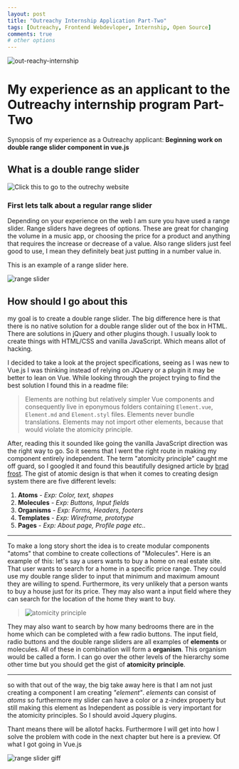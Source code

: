 ```yaml
---
layout: post
title: "Outreachy Internship Application Part-Two"
tags: [Outreachy, Frontend Webdevloper, Internship, Open Source]
comments: true
# other options
---
```


![out-reachy-internship](https://user-images.githubusercontent.com/5515036/67452604-5b551b00-f5e9-11e9-8c33-c230c94aff7d.png)

# My experience as an applicant to the Outreachy internship program **Part-Two**
Synopsis of my experience as a Outreachy applicant: **Beginning work on double range slider component in vue.js**

## What is a double range slider

![Click this to go to the outrechy website](https://i1.wp.com/www.cssscript.com/wp-content/uploads/2016/06/multirange.png?zoom=2&fit=474%2C351&ssl=1)

### First lets talk about a regular range slider

Depending on your experience on the web I am sure you have used a range slider. Range sliders have degrees of options. These are great for changing the volume in a music app, or choosing the price for a product and anything that requires the increase or decrease of a value. Also range sliders just feel good to use, I mean they definitely beat just putting in a number value in.

This is an example of a range slider here.

![range slider](https://forums.tumult.com/uploads/db2156/original/2X/6/612cfae4c6a0348dab0d271162bbd072bf2ade8c.png)

## How should I go about this

my goal is to create a double range slider. The big difference here is that there is no native solution for a double range slider out of the box in HTML. There are solutions in jQuery and other plugins though. I usually look to create things with HTML/CSS and vanilla JavaScript. Which means allot of hacking.

I decided to take a look at the project specifications, seeing as I was new to Vue.js
I was thinking instead of relying on JQuery or a plugin it may be better to lean on Vue. While looking through the project trying to find the best solution I found this in a readme file:

> Elements are nothing but relatively simpler Vue components and consequently live 
in eponymous folders containing `Element.vue`, `Element.md` and `Element.styl` 
files. Elements never bundle translations.
Elements may not import other elements, because that would violate the atomicity
principle.

After, reading this it sounded like going the vanilla JavaScript direction was the right way to go. So it seems that I went the right route in making my component entirely independent. The term "atomicity principle" caught me off guard, so I googled it and found this beautifully designed article by [brad frost](https://bradfrost.com/blog/post/atomic-web-design/). The gist of atomic design is that when it comes to creating design system there are five different levels: 

1. **Atoms** - *Exp: Color, text, shapes*
2. **Molecules** - *Exp: Buttons, Input fields*
3. **Organisms** - *Exp: Forms, Headers, footers*
4. **Templates** - *Exp: Wireframe, prototype*
5. **Pages** - *Exp: About page, Profile page etc..*
____
To make a long story short the idea is to create modular components "atoms"  that combine to create collections of "Molecules". Here is an example of this: 
let's say a users wants to buy a home on real estate site. That user wants to search for a home in a specific price range. They could use my double range slider to input that minimum and maximum amount they are willing to spend. Furthermore, its very unlikely that a person wants to buy a house just for its price. They may also want a input field where they can search for the location of the home they want to buy. 

>![atomicity principle](https://bradfrost.com/wp-content/uploads/2013/06/atomic-design.png)

They may also want to search by how many bedrooms there are in the home which can be completed with a few radio buttons. The input field, radio buttons and the double range sliders are all examples of **elements** or molecules. All of these in combination will form a **organism**. This organism would be called a form. I can go over the other levels of the hierarchy some other time but you should get the gist of **atomicity principle**.
____

so with that out of the way, the big take away here is that I am not just creating a component I am creating *"element"*. *elements* can consist of *atoms* so furthermore my slider can have a color or a z-index property but still making this element as Independent as possible is very important for the atomicity principles. So I should avoid Jquery plugins.

Thant means there will be allotof hacks. Furthermore I will get into how I solve the problem with code in the next chapter but here is a preview. Of what I got going in Vue.js

![range slider giff](https://user-images.githubusercontent.com/5515036/67452817-1087d300-f5ea-11e9-8bf2-534cc85c1094.gif)






